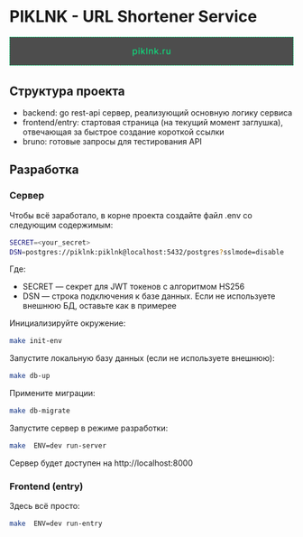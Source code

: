 # PIKLNK - URL Shortener Service

<p align="center">
  <img src="./.assets/banner.png" width="600" alt="PIKLNK Banner"/>
</p>

## Структура проекта
- backend: go rest-api сервер, реализующий основную логику сервиса
- frontend/entry: стартовая страница (на текущий момент заглушка), отвечающая за быстрое создание короткой ссылки
- bruno: готовые запросы для тестирования API

## Разработка
### Сервер
Чтобы всё заработало, в корне проекта создайте файл .env со следующим содержимым:
```bash
SECRET=<your_secret>
DSN=postgres://piklnk:piklnk@localhost:5432/postgres?sslmode=disable
```
Где:
- SECRET — секрет для JWT токенов с алгоритмом HS256
- DSN — строка подключения к базе данных. Если не используете внешнюю БД, оставьте как в примерее

Инициализируйте окружение:
```bash
make init-env
```

Запустите локальную базу данных (если не используете внешнюю):
```bash
make db-up
```
Примените миграции:
```bash
make db-migrate
```

Запустите сервер в режиме разработки:
```bash
make  ENV=dev run-server
```

Сервер будет доступен на http://localhost:8000

### Frontend (entry)
Здесь всё просто:
```bash
make  ENV=dev run-entry
```